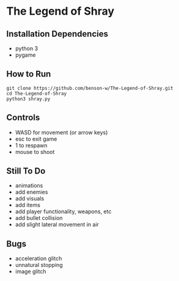 # The Legend of Shray

## Installation Dependencies
* python 3
* pygame

## How to Run
```
git clone https://github.com/benson-w/The-Legend-of-Shray.git
cd The-Legend-of-Shray
python3 shray.py
```

## Controls
* WASD for movement (or arrow keys)
* esc to exit game
* 1 to respawn
* mouse to shoot

## Still To Do
* animations
* add enemies
* add visuals
* add items
* add player functionality, weapons, etc
* add bullet collision
* add slight lateral movement in air

## Bugs
* acceleration glitch
* unnatural stopping
* image glitch
